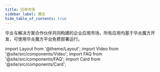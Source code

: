 ```yaml
---
title: 应用市场
sidebar_label: 概览
hide_table_of_contents: true
---
```


<span class="text-xl text-gray-500 sm:text-center">华炎与解决方案合作伙伴共同构建的企业应用市场，所有应用均基于华炎魔方开发，可使用华炎魔方平台免费部署运行。</span>

import Layout from '@theme/Layout';
import Video from '@site/src/components/Video';
import FAQ from '@site/src/components/FAQ';
import Card from '@site/src/components/Card';

<!-- ## 开源应用 -->

<div class="mt-12 grid gap-5 max-w-screen-xl mx-auto">

<Card
  title="审批王"
  description="快速部署、有效监控并持续优化各类业务流程。"
  href="/appstore/labs/workflow"/>

<Card
  title="合同管理"
  description="通过合同、收款、付款，管理合同的整个生命周期。"
  href="/appstore/labs/contract"/>

<Card
  title="销售管理"
  description="通过客户、潜在客户、业务机会等管理销售流程。"
  href="/appstore/labs/sales"/>

<Card
  title="采购管理"
  description="你可以高效管理从寻源到结算的整个采购流程，同时有效控制采购支出，找到新的省钱之道，并打造健康的供应链。"
  href="/appstore/labs/purchase"/>

<Card
  title="费控管理"
  description="将多管控方案融合，达到预算与费用一体化的目的。"
  href="/appstore/labs/cost"/>

<Card
  title="项目管理"
  description="通过项目、任务、里程碑，管理项目的整理生命周期。"
  href="/appstore/labs/project"/>

<!-- <Card
  title="会议管理"
  target="_blank"
  description="预约会议室、组织会议，会议通知、冲突提醒。"
  href="https://github.com/steedos/steedos-app-meeting"/> -->

</div>